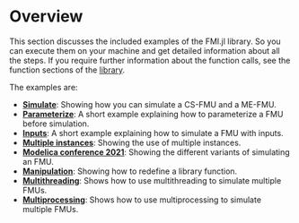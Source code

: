 # Overview

This section discusses the included examples of the FMI.jl library. So you can execute them on your machine and get detailed information about all the steps. If you require further information about the function calls, see the function sections of the [library](https://thummeto.github.io/FMI.jl/dev/library/).

The examples are:

- [__Simulate__](https://thummeto.github.io/FMI.jl/dev/examples/simulate/): Showing how you can simulate a CS-FMU and a ME-FMU.
- [__Parameterize__](https://thummeto.github.io/FMI.jl/dev/examples/parameterize/): A short example explaining how to parameterize a FMU before simulation.
- [__Inputs__](https://thummeto.github.io/FMI.jl/dev/examples/inputs/): A short example explaining how to simulate a FMU with inputs.
- [__Multiple instances__](https://thummeto.github.io/FMI.jl/dev/examples/multiple_instances/): Showing the use of multiple instances.
- [__Modelica conference 2021__](https://thummeto.github.io/FMI.jl/dev/examples/modelica_conference_2021/): Showing the different variants of simulating an FMU.
- [__Manipulation__](https://thummeto.github.io/FMI.jl/dev/examples/manipulation/): Showing how to redefine a library function.
- [__Multithreading__](https://thummeto.github.io/FMI.jl/dev/examples/multithreading/): Shows how to use multithreading to simulate multiple FMUs.
- [__Multiprocessing__](https://thummeto.github.io/FMI.jl/dev/examples/multiprocessing/): Shows how to use multiprocessing to simulate multiple FMUs.
